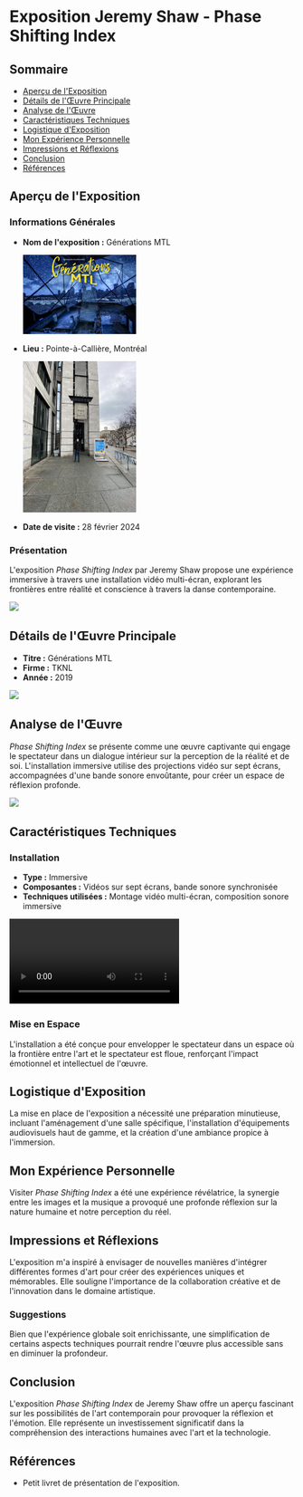 # Exposition Jeremy Shaw - Phase Shifting Index

## Sommaire
- [Aperçu de l'Exposition](#aperçu-de-lexposition)
- [Détails de l'Œuvre Principale](#détails-de-lœuvre-principale)
- [Analyse de l'Œuvre](#analyse-de-lœuvre)
- [Caractéristiques Techniques](#caractéristiques-techniques)
- [Logistique d'Exposition](#logistique-dexposition)
- [Mon Expérience Personnelle](#mon-expérience-personnelle)
- [Impressions et Réflexions](#impressions-et-réflexions)
- [Conclusion](#conclusion)
- [Références](#références)

## Aperçu de l'Exposition

### Informations Générales
- **Nom de l'exposition :** Générations MTL
  
  <img src="medias/affiche_exposition.jpg" alt="affiche exposition" width="200"/>
- **Lieu :** Pointe-à-Callière, Montréal

  <img src="medias/edifice_vue_entree.jpg" alt="affiche exposition" width="200"/>
- **Date de visite :** 28 février 2024


### Présentation
L'exposition *Phase Shifting Index* par Jeremy Shaw propose une expérience immersive à travers une installation vidéo multi-écran, explorant les frontières entre réalité et conscience à travers la danse contemporaine.

![](medias/entree_edifice.png)

## Détails de l'Œuvre Principale

- **Titre :** Générations MTL
- **Firme :** TKNL
- **Année :** 2019

![](medias/vue_oeuvre.png)

## Analyse de l'Œuvre

*Phase Shifting Index* se présente comme une œuvre captivante qui engage le spectateur dans un dialogue intérieur sur la perception de la réalité et de soi. L'installation immersive utilise des projections vidéo sur sept écrans, accompagnées d'une bande sonore envoûtante, pour créer un espace de réflexion profonde.

![](medias/cartel.png)

## Caractéristiques Techniques

### Installation
- **Type :** Immersive
- **Composantes :** Vidéos sur sept écrans, bande sonore synchronisée
- **Techniques utilisées :** Montage vidéo multi-écran, composition sonore immersive

![](medias/mise_espace.mp4)

### Mise en Espace
L'installation a été conçue pour envelopper le spectateur dans un espace où la frontière entre l'art et le spectateur est floue, renforçant l'impact émotionnel et intellectuel de l'œuvre.

## Logistique d'Exposition

La mise en place de l'exposition a nécessité une préparation minutieuse, incluant l'aménagement d'une salle spécifique, l'installation d'équipements audiovisuels haut de gamme, et la création d'une ambiance propice à l'immersion.

## Mon Expérience Personnelle

Visiter *Phase Shifting Index* a été une expérience révélatrice, la synergie entre les images et la musique a provoqué une profonde réflexion sur la nature humaine et notre perception du réel.

## Impressions et Réflexions

L'exposition m'a inspiré à envisager de nouvelles manières d'intégrer différentes formes d'art pour créer des expériences uniques et mémorables. Elle souligne l'importance de la collaboration créative et de l'innovation dans le domaine artistique.

### Suggestions
Bien que l'expérience globale soit enrichissante, une simplification de certains aspects techniques pourrait rendre l'œuvre plus accessible sans en diminuer la profondeur.

## Conclusion

L'exposition *Phase Shifting Index* de Jeremy Shaw offre un aperçu fascinant sur les possibilités de l'art contemporain pour provoquer la réflexion et l'émotion. Elle représente un investissement significatif dans la compréhension des interactions humaines avec l'art et la technologie.

## Références

- Petit livret de présentation de l'exposition.
